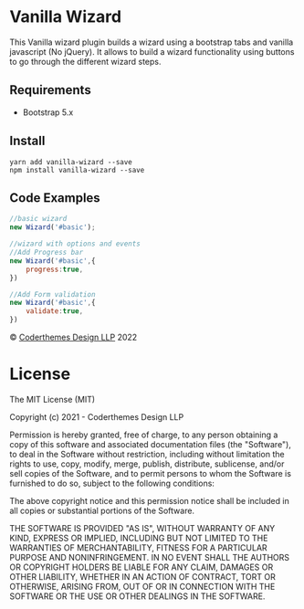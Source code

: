Vanilla Wizard 
============================

This Vanilla wizard plugin builds a wizard using a bootstrap tabs and vanilla javascript (No jQuery). It allows to build a wizard functionality using buttons to go through the different wizard steps.

Requirements
-------------
* Bootstrap 5.x

Install
-------------
```
yarn add vanilla-wizard --save 
npm install vanilla-wizard --save 
```

Code Examples
-------------

```javascript
//basic wizard
new Wizard('#basic');
```

```javascript
//wizard with options and events
//Add Progress bar
new Wizard('#basic',{
    progress:true,
})

//Add Form validation
new Wizard('#basic',{
    validate:true,
})

```




<p>&copy; <a href='https://coderthemes.com' target="_blank">Coderthemes Design LLP</a> 2022</p>

License
===============
The MIT License (MIT)

Copyright (c) 2021 - Coderthemes Design LLP

Permission is hereby granted, free of charge, to any person obtaining a copy
of this software and associated documentation files (the "Software"), to deal
in the Software without restriction, including without limitation the rights
to use, copy, modify, merge, publish, distribute, sublicense, and/or sell
copies of the Software, and to permit persons to whom the Software is
furnished to do so, subject to the following conditions:

The above copyright notice and this permission notice shall be included in
all copies or substantial portions of the Software.

THE SOFTWARE IS PROVIDED "AS IS", WITHOUT WARRANTY OF ANY KIND, EXPRESS OR
IMPLIED, INCLUDING BUT NOT LIMITED TO THE WARRANTIES OF MERCHANTABILITY,
FITNESS FOR A PARTICULAR PURPOSE AND NONINFRINGEMENT. IN NO EVENT SHALL THE
AUTHORS OR COPYRIGHT HOLDERS BE LIABLE FOR ANY CLAIM, DAMAGES OR OTHER
LIABILITY, WHETHER IN AN ACTION OF CONTRACT, TORT OR OTHERWISE, ARISING FROM,
OUT OF OR IN CONNECTION WITH THE SOFTWARE OR THE USE OR OTHER DEALINGS IN
THE SOFTWARE.